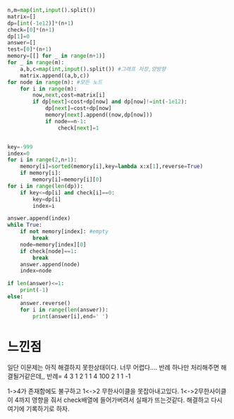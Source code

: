 ```py
n,m=map(int,input().split())
matrix=[]
dp=[int(-1e12)]*(n+1)
check=[0]*(n+1)
dp[1]=0
answer=[]
test=[0]*(n+1)
memory=[[] for _ in range(n+1)]
for _ in range(m):
    a,b,c=map(int,input().split()) #그래프 저장,양방향
    matrix.append((a,b,c))
for node in range(n): #모든 노드
    for i in range(m):
        now,next,cost=matrix[i]
        if dp[next]<cost+dp[now] and dp[now]!=int(-1e12):
            dp[next]=cost+dp[now]
            memory[next].append((now,dp[now]))
            if node==n-1:
                check[next]=1


key=-999
index=0
for i in range(2,n+1):
    memory[i]=sorted(memory[i],key=lambda x:x[1],reverse=True)
    if memory[i]:
        memory[i]=memory[i][0]
for i in range(len(dp)):
    if key<=dp[i] and check[i]==0:
        key=dp[i]
        index=i

answer.append(index)
while True:
    if not memory[index]: #empty
        break
    node=memory[index][0]
    if check[node]==1:
        break
    answer.append(node)
    index=node

if len(answer)<=1:
    print(-1)
else:
    answer.reverse()
    for i in range(len(answer)):
        print(answer[i],end=' ')

```
<h1>느낀점</h1>
일단 이문제는 아직 해결하지 못한상태이다. 너무 어렵다.... 반례 하나만 처리해주면 해결될거같은데,, 
반례=
4 3
1 2 1
1 4 100
2 1 1
-1

1->4가 존재함에도 불구하고 1<->2 무한사이클을 못잡아내고있다. 1<->2무한사이클이 4까지 영향을 줘서 check배열에 들어가버려서 실패가 뜨는것같다.
해결하고 다시 여기에 기록하기로 하자.
